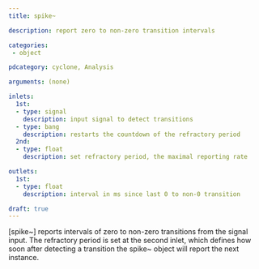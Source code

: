 ```yaml
---
title: spike~

description: report zero to non-zero transition intervals

categories:
 - object

pdcategory: cyclone, Analysis

arguments: (none)

inlets:
  1st:
  - type: signal
    description: input signal to detect transitions
  - type: bang
    description: restarts the countdown of the refractory period
  2nd:
  - type: float
    description: set refractory period, the maximal reporting rate

outlets:
  1st:
  - type: float
    description: interval in ms since last 0 to non-0 transition

draft: true
---
```


[spike~] reports intervals of zero to non-zero transitions from the signal input. The refractory period is set at the second inlet, which defines how soon after detecting a transition the spike~ object will report the next instance.
